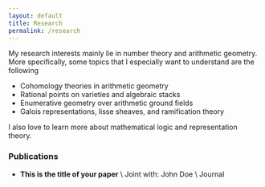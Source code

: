```yaml
---
layout: default
title: Research
permalink: /research
---
```

My research interests mainly lie in number theory and arithmetic geometry. More specifically, some topics that I especially want to understand are the following

- Cohomology theories in arithmetic geometry
- Rational points on varieties and algebraic stacks
- Enumerative geometry over arithmetic ground fields
- Galois representations, lisse sheaves, and ramification theory

I also love to learn more about mathematical logic and representation theory.  

### Publications
- **This is the title of your paper** \\
Joint with: John Doe  \\
Journal